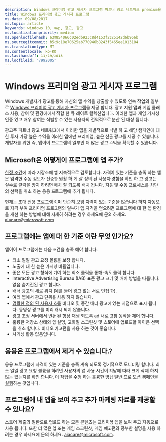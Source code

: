 ```yaml
---
description: Windows 프리미엄 광고 게시자 프로그램 파트너 광고 네트워크 premium을 대상으로 지정할 수 있는 광고 지원 앱 큐 레이트 컬렉션 이루어져 광고에 최고를 산출 합니다. 이 프로그램에는 앱은 클래스 사용, 참여 및 환경에서에서 가장 좋습니다.
title: Windows 프리미엄 광고 게시자 프로그램
ms.date: 09/08/2017
ms.topic: article
keywords: windows 10, uwp, 광고, 광고
ms.localizationpriority: medium
ms.openlocfilehash: 638854066c02edb923c8d4153f2125142d6b966b
ms.sourcegitcommit: b5c9c18e70625ab770946b8243f3465ee1013184
ms.translationtype: MT
ms.contentlocale: ko-KR
ms.lasthandoff: 11/29/2018
ms.locfileid: "7992005"
---
```

# <a name="windows-premium-ads-publishers-program"></a>Windows 프리미엄 광고 게시자 프로그램

Windows 개발자가 광고를 통해 자신의 앱 수익을 창출할 수 있도록 연속 작업의 일부로 [Windows 프리미엄 광고 게시자 프로그램](http://www.windowspremiumapps.com)을 제공 합니다. 광고 지원 앱과 게임 클래스 사용, 참여 및 환경에에서 적합 한 큐 레이트 컬렉션입니다. 이러한 앱과 게임 가시성 인증 있고 매우 참여는 식별할 수 있는 사용자의 전역적으로 분산 된 대상 됩니다.

광고주 파트너 광고 네트워크에서 이러한 앱을 개별적으로 식별 하 고 해당 캠페인에 대 한 투자 가장 높은 수익을 이러한 앱에만 프리미엄, 높은 산출 광고를 제공 수 있습니다. 개발자를 위한 즉, 앱이이 프로그램의 일부인 더 많은 광고 수익을 획득할 수 있습니다.

## <a name="how-does-microsoft-add-apps-to-this-program"></a>Microsoft은 어떻게이 프로그램에 앱 추가? 

[한정 조건](#what-are-the-criteria-for-apps-in-the-program)에 따라 저장소에 앱 지속적으로 검토합니다. 자격이 있는 기준을 충족 하는 앱은 엄격한 수동 검토가 신중한 원활 하 게 잘 정의 된 사용자 경험을 확인 하 고 광고는 실수로 클릭을 방지 하려면 배치 잘 되도록 배치 됩니다. 자동 및 수동 프로세스를 차단의 선택을 취소 하는 응용 프로그램에 추가 됩니다.

현재는 초대 전용 프로그램 이며 단순히 모임 자격이 있는 기준을 않습니다 하지 자동으로 자격 부여 프리미엄 프로그램의 일부가 앱.자격을 얻으려면 프로그램에 대 한 앱 환경을 개선 하는 방법에 대해 자세히 하려는 경우 하세요에 문의 하세요. aiacare@microsoft.com.

## <a name="what-are-the-criteria-for-apps-in-the-program"></a>프로그램에는 앱에 대 한 기준 이란 무엇 인가요?

앱이이 프로그램에는 다음 조건을 충족 해야 합니다.

* 최소 일일 광고 요청 볼륨을 보장 합니다. 
* 노출에 대 한 높은 가시성 비율입니다. 
* 좋은 모든 광고 형식에 기여 하는 최소 클릭을 통해-속도 클릭 합니다. 
* Interactive Advertising Bureau (IAB) 표준 광고 크기 및 배치 방법을 따릅니다. 없음 숨겨진된 광고 합니다.
* 배너 광고의 새로 위치 (예를 들어 광고 없는 서로 인접 한).
* 여러 앱에서 광고 단위를 사용 하지 않습니다.
* [명확한 정의 된 사용자 흐름](https://blogs.windows.com/buildingapps/2017/08/31/best-practices-using-video-ads-windows-apps/) 비디오 및 중간 배너 광고에 있는 지점으로 표시 됩니다. 동영상 광고를 미리 캐시 되지 않습니다. 
* 광고 조정 서버에서 반환 된 항상 재생 되도록 ad 새로 고침 동작을 제어 합니다.
* 훌륭한 저장소 상태와 앱 설명, 고화질 스크린샷 및 스토어에 업로드할 아이콘 선택을 취소 합니다. 비디오 예고편을 사용 하는 것이 좋습니다.
* 사기성 활동 없음입니다.

## <a name="can-apps-get-removed-from-the-program"></a>응용은 프로그램에서 제거 수 있습니다.?

응용 프로그램에 자격이 있는 기준을 충족 계속 되도록 정기적으로 모니터링 합니다. 최소 일일 광고 요청 볼륨을 하려면 사용자의 앱 사용 시간이 지남에 따라 크게 삭제 하지 않는 있는지를 확인 합니다. 이 작업을 수행 하는 훌륭한 방법 [일반 프로 모션 캠페인을 실행](https://developer.microsoft.com/en-us/store/promote-your-apps)하는 것입니다.

## <a name="can-i-provide-additional-marketing-material-to-showcase-my-app-in-the-program"></a>프로그램에 내 앱을 보여 주고 추가 마케팅 자료를 제공할 수 있나요? 

스토어 제출의 일환으로 업로드 하는 모든 콘텐츠는 프리미엄 앱을 보여 주고 자동으로 사용 됩니다. 또한 더 많은 앱 또는 게임 스크린샷, 게임 예고편와 풍부한 설명을 사용 하려는 경우 하세요에 문의 하세요. aiacare@microsoft.com.
